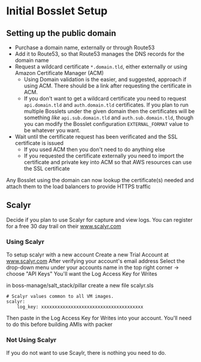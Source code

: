 # Initial Bosslet Setup

## Setting up the public domain

* Purchase a domain name, externally or through Route53
* Add it to Route53, so that Route53 manages the DNS records for the domain name
* Request a wildcard certificate `*.domain.tld`, either externally or using Amazon Certificate Manager (ACM)
  - Using Domain validation is the easier, and suggested, approach if using ACM. There should be a link after requesting the certificate in ACM.
  - If you don't want to get a wildcard certificate you need to request `api.domain.tld` and `auth.domain.tld` certificates. If you plan to run multiple Bosslets under the given domain then the certificates will be something _like_ `api.sub.domain.tld` and `auth.sub.domain.tld`, though you can modify the Bosslet configuration `EXTERNAL_FORMAT` value to be whatever you want.
* Wait until the certificate request has been verificated and the SSL certificate is issued
  - If you used ACM then you don't need to do anything else
  - If you requested the certificate externally you need to import the certificate and private key into ACM so that AWS resources can use the SSL certificate

Any Bosslet using the domain can now lookup the certificate(s) needed and attach them to the load balancers to provide HTTPS traffic

## Scalyr
Decide if you plan to use Scalyr for capture and view logs.  You can register for a free 30 day trail on their www.scalyr.com

### Using Scalyr
To setup scalyr with a new account
Create a new Trial Account at www.scalyr.com
After verifying your account's email address
Select the drop-down menu under your accounts name in the top right corner -> choose "API Keys"
You'll want the Log Access Key for Writes

in boss-manage/salt_stack/pillar 
create a new file scalyr.sls
```
# Scalyr values common to all VM images.
scalyr:
    log_key: xxxxxxxxxxxxxxxxxxxxxxxxxxxxxxxxxxxxxx
```

Then paste in the Log Access Key for Writes into your account.
You'll need to do this before building AMIs with packer 

### Not Using Scalyr
If you do not want to use Scaylr, there is nothing you need to do.
